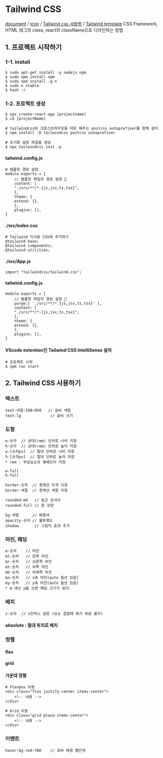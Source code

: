# Tailwind CSS

[document](https://tailwindcss.com/docs/utility-first) / [icon](https://heroicons.com/) /
[Tailwind css 사용법](https://wonny.space/writing/dev/hello-tailwind-css) / [Tailwind template](https://www.tailwindawesome.com/?price=free&type=template)
CSS Framework, HTML 태그의 class, react의 className으로 디자인하는 방법

## 1. 프로젝트 시작하기

### 1-1. install

    $ sudo apt-get install -y nodejs npm
    $ sudo npm install npm
    $ sudo npm install -g n
    $ sudo n stable
    $ hash -r

### 1-2. 프로젝트 생성

    $ npx create-react-app [projectname]
    $ cd [projectName]

    # tailwindcss와 크로스브라우징을 대응 해주는 postcss autoprefixer를 함께 설치
    $ npm install -D tailwindcss postcss autoprefixer

    # 초기화 설정 파일을 생성
    $ npx tailwindcss init -p

#### tailwind.config.js

    # 템플릿 경로 설정
    module.exports = {
        // 템플릿 파일의 경로 설정 👀
        content: [
        "./src/**/*.{js,jsx,ts,tsx}",
        ],
        theme: {
        extend: {},
        },
        plugins: [],
    }

#### ./src/index.css

    # Tailwind 지시문 CSS에 추가하기
    @tailwind base;
    @tailwind components;
    @tailwind utilities;

#### ./src/App.js

    import "tailwindcss/tailwind.css";

#### tailwind.config.js

    module.exports = {
        // 템플릿 파일의 경로 설정 👀
        purge:[ './src/**/*.{js,jsx,ts,tsx}' ],
        content: [
        "./src/**/*.{js,jsx,ts,tsx}",
        ],
        theme: {
        extend: {},
        },
        plugins: [],
    }

#### VScode extention인 Tailwind CSS IntelliSense 설치

    # 프로젝트 시작
    $ npm run start

## 2. Tailwind CSS 사용하기

### 텍스트

    text-색깔-100~950   // 글씨 색깔
    text-lg             // 글씨 크기

### 도형

    w-숫자  // 상대(rem) 단위로 너비 지정
    h-숫자  // 상대(rem) 단위로 높이 지정
    w-[숫자px]  // 절대 단위로 너비 지정
    h-[숫자px]  // 절대 단위로 높이 지정
    * rem : 부모요소의 몇배인지 지정

    w-full
    h-full

    border-숫자  // 경계선 두게 지정
    border-색깔  // 경계선 색깔 지정

    rounded-md   // 둥근 모서리
    rounded-full // 원 모양

    bg-색깔      // 배경색
    opacity-숫자 // 불투명도
    shadow       // 그림자 효과 추가

### 마진, 패딩

    m-숫자    // 마진
    ml-숫자   // 왼쪽 마진
    mr-숫자   // 오른쪽 마진
    mt-숫자   // 위쪽 마진
    mb-숫자   // 아래쪽 마진
    mx-숫자   // x축 마진(auto 옵션 있음)
    my-숫자   // y축 마진(auto 옵션 있음)
    * m 대신 p를 쓰면 패딩 크기가 된다.

### 배치

    z-숫자  // z인덱스 설정 (요소 겹칠때 뭐가 위로 올지)

#### absolute : 절대 위치로 배치

### 정렬

#### flex

#### grid

#### 가운데 정렬

    # Flexbox 이용
    <div class="flex justify-center items-center">
        <!-- 내용 -->
    </div>

    # Grid 이용
    <div class="grid place-items-center">
        <!-- 내용 -->
    </div>

### 이벤트

    hover:bg-red-700    // 호버 배경 빨간색
